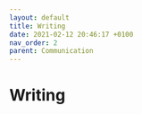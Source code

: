```yaml
---
layout: default
title: Writing
date: 2021-02-12 20:46:17 +0100
nav_order: 2
parent: Communication
---
```


# Writing



